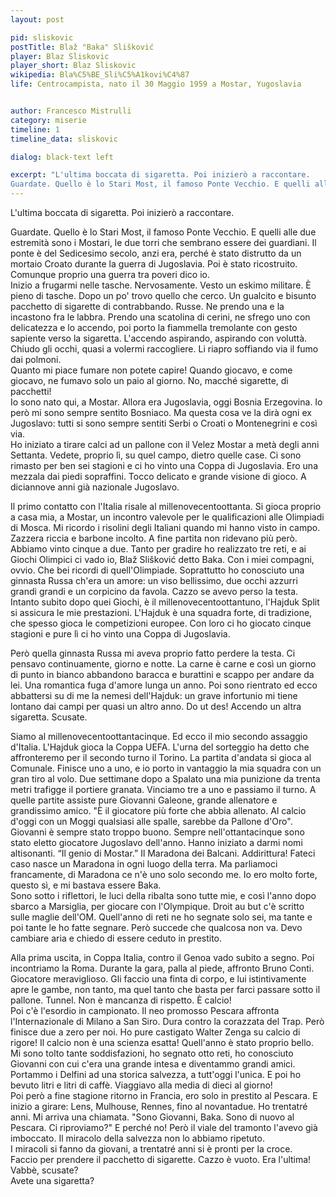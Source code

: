 ```yaml
---
layout: post

pid: sliskovic
postTitle: Blaž "Baka" Slišković
player: Blaz Sliskovic
player_short: Blaz Sliskovic
wikipedia: Bla%C5%BE_Sli%C5%A1kovi%C4%87
life: Centrocampista, nato il 30 Maggio 1959 a Mostar, Yugoslavia


author: Francesco Mistrulli
category: miserie
timeline: 1
timeline_data: sliskovic

dialog: black-text left

excerpt: "L'ultima boccata di sigaretta. Poi inizierò a raccontare.
Guardate. Quello è lo Stari Most, il famoso Ponte Vecchio. E quelli alle due estremità sono i Mostari, le  due torri che sembrano essere dei guardiani."
---
```

L'ultima boccata di sigaretta. Poi inizierò a raccontare.  

Guardate. Quello è lo Stari Most, il famoso Ponte Vecchio. E quelli alle due estremità sono i Mostari, le  due torri che sembrano essere dei guardiani. Il ponte è del Sedicesimo secolo, anzi era, perché è stato distrutto da un mortaio Croato durante la guerra di Jugoslavia. Poi è stato ricostruito. Comunque proprio una guerra tra poveri dico io.  
Inizio a frugarmi nelle tasche. Nervosamente. Vesto un eskimo militare. È pieno di tasche. Dopo un po' trovo quello che cerco. Un gualcito e bisunto pacchetto di sigarette di contrabbando. Russe. Ne prendo una e la incastono fra le labbra. Prendo una scatolina di cerini, ne sfrego uno con delicatezza e lo accendo, poi porto la fiammella tremolante con gesto sapiente verso la sigaretta. L'accendo aspirando, aspirando con voluttà. Chiudo gli occhi, quasi a volermi raccogliere. Li riapro soffiando via il fumo dai polmoni.  
Quanto mi piace fumare non potete capire! Quando giocavo, e come giocavo, ne fumavo solo un paio al giorno. No, macché sigarette, di pacchetti!   
Io sono nato qui, a Mostar. Allora era Jugoslavia, oggi Bosnia Erzegovina. Io però mi sono sempre sentito Bosniaco. Ma questa cosa ve la dirà ogni ex Jugoslavo: tutti si sono sempre sentiti Serbi o Croati o Montenegrini e così via.  
Ho iniziato a tirare calci ad un pallone con il Velez Mostar a metà degli anni Settanta. Vedete, proprio lì, su quel campo, dietro quelle case. Ci sono rimasto per ben sei stagioni e ci ho vinto una Coppa di Jugoslavia. Ero una mezzala dai piedi sopraffini. Tocco delicato e grande visione di gioco. A diciannove anni già nazionale Jugoslavo.  

<!-- <img class="responsive-img border margin-1em w30" src="http://2.bp.blogspot.com/_VWGof-zXooo/TLN5tfhndSI/AAAAAAAAH2Q/4Ae14st7pNs/s1600/10-Blaz+SLISKOVIC+Panini+Yougoslavie.png" alt="" align="left"> -->
Il primo contatto con l'Italia risale al millenovecentoottanta. Si gioca proprio a casa mia, a Mostar, un incontro valevole per le qualificazioni alle Olimpiadi di Mosca. Mi ricordo i risolini degli Italiani quando mi hanno visto in campo. Zazzera riccia e barbone incolto. A fine partita non ridevano più però. Abbiamo vinto cinque a due. Tanto per gradire ho realizzato tre reti, e ai Giochi Olimpici ci vado io, Blaž Slišković detto Baka. Con i miei compagni, ovvio. Che bei ricordi di quell'Olimpiade. Soprattutto ho conosciuto una ginnasta Russa ch'era un amore: un viso bellissimo, due occhi azzurri grandi grandi e un corpicino da favola. Cazzo se avevo perso la testa. Intanto subito dopo quei Giochi, è il millenovecentoottantuno, l'Hajduk Split si assicura le mie prestazioni. L'Hajduk è una squadra forte, di tradizione, che spesso gioca le competizioni europee. Con loro ci ho giocato cinque stagioni e pure lì ci ho vinto una Coppa di Jugoslavia.  

Però quella ginnasta Russa mi aveva proprio fatto perdere la testa. Ci pensavo continuamente, giorno e notte. La carne è carne e così un giorno di punto in bianco abbandono baracca e burattini e scappo per andare da lei. Una romantica fuga d'amore lunga un anno. Poi sono rientrato ed ecco abbattersi su di me la nemesi dell'Hajduk: un grave infortunio mi tiene lontano dai campi per quasi un altro anno. Do ut des!
Accendo un altra sigaretta. Scusate.  

Siamo al millenovecentoottantacinque. Ed ecco il mio secondo assaggio d'Italia. L'Hajduk gioca la Coppa UEFA. L'urna del sorteggio ha detto che affronteremo per il secondo turno il Torino. La partita d'andata si gioca al Comunale. Finisce uno a uno, e io porto in vantaggio la mia squadra con un gran tiro al volo. Due settimane dopo a Spalato una mia punizione da trenta metri trafigge il portiere granata. Vinciamo tre a uno e passiamo il turno. A quelle partite assiste pure Giovanni Galeone, grande allenatore e grandissimo amico. "È il giocatore più forte che abbia allenato. Al calcio d'oggi con un Moggi qualsiasi alle spalle, sarebbe da Pallone d'Oro". Giovanni è sempre stato troppo buono.
Sempre nell'ottantacinque sono stato eletto giocatore Jugoslavo dell'anno. Hanno iniziato a darmi nomi altisonanti. “Il genio di Mostar.” Il Maradona dei Balcani.  Addirittura! Fateci caso nasce un Maradona in ogni luogo della terra. Ma parliamoci francamente, di Maradona ce n'è uno solo secondo me. Io ero molto forte, questo sì, e mi bastava essere Baka.  
Sono sotto i riflettori, le luci della ribalta sono tutte mie, e così l'anno dopo sbarco a Marsiglia, per giocare con l'Olympique. Droit au but c'è scritto sulle maglie dell'OM. Quell'anno di reti ne ho segnate solo sei, ma tante e poi tante le ho fatte segnare. Però succede che qualcosa non va. Devo cambiare aria e chiedo di essere ceduto in prestito.  

<!-- <img class="responsive-img border margin-1em w30" src="http://upload.wikimedia.org/wikipedia/it/0/0e/Blaz_sliskovic.jpg?download" alt="" align="right">Nel frattempo Giovanni allenava il Pescara, una squadra di calcio Italiana. Li aveva portati in Serie A dopo aver vinto un bel campionato di Serie B, con un gioco offensivo e divertente: "calcio-champagne". Si ricorda ancora bene di me e chiede al presidente Scibilia che sia io uno dei nuovi acquisti del suo Pescara targato quattro-tre-tre. Così incrocio l'Italia per la terza volta, ci giocherò una stagione intera e con me ci sarà pure quel mostro sacro di Leo Júnior.   -->
Alla prima uscita, in Coppa Italia, contro il Genoa vado subito a segno. Poi incontriamo la Roma. Durante la gara, palla al piede, affronto Bruno Conti. Giocatore meraviglioso. Gli faccio una finta di corpo, e lui istintivamente apre le gambe, non tanto, ma quel tanto che basta per farci passare sotto il pallone. Tunnel. Non è mancanza di rispetto. È calcio!  
Poi c'è l'esordio in campionato. Il neo promosso Pescara affronta l'Internazionale di Milano a San Siro. Dura contro la corazzata del Trap. Però finisce due a zero per noi. Ho pure castigato Walter Zenga su calcio di rigore! Il calcio non è una scienza esatta!
Quell'anno è stato proprio bello. Mi sono tolto tante soddisfazioni, ho segnato otto reti, ho conosciuto Giovanni con cui c'era una grande intesa e diventammo grandi amici. Portammo i Delfini ad una storica salvezza, a tutt'oggi l'unica. E poi ho bevuto litri e litri di caffè. Viaggiavo alla media di dieci al giorno!  
Poi però a fine stagione ritorno in Francia, ero solo in prestito al Pescara. E inizio a girare: Lens, Mulhouse, Rennes, fino al novantadue. Ho trentatré anni. Mi arriva una chiamata. "Sono Giovanni, Baka. Sono di nuovo al Pescara. Ci riproviamo?" E perché no!
Però il viale del tramonto l'avevo già imboccato. Il miracolo della salvezza non lo abbiamo ripetuto.  
I miracoli si fanno da giovani, a trentatré anni si è pronti per la croce.  
Faccio per prendere il pacchetto di sigarette. Cazzo è vuoto. Era l'ultima!  
Vabbè, scusate?   
Avete una sigaretta?


<script>

    var sliskovic=[
                    {
                        type:"birth",
                        category:"event",
                        timestamps:[new Date(1959,2-1,10)],
                        text:{
                            body:"Il 30 Maggio 1959, nasce a Mostar, Yugoslavia, Blaz Slišković.",
                            link:null
                        }
                    },
                    {
                        type:"club",
                        category:"range",
                        timestamps:[1976,1981],
                        team:"FK Velež",
                        text:{
                            body:"Inizia la sua carriera nel FK Velež Mostar. Gioca 123 partite e segna 25 goal.",
                            link:null
                        }
                    },
                    {
                        type:"club",
                        category:"range",
                        timestamps:[1981,1986],
                        team:"HNK Hajduk Split",
                        text:{
                            body:"Nel 1981 si trasferisce a Spalato, dove gioca nel Hajduk per 5 stagioni. Durante 101 partite, segna 21 volte.",
                            link:null
                        }
                    },
                    {
                        type:"club",
                        category:"range",
                        timestamps:[1986,1987],
                        team:"Olimpique Marseille",
                        text:{
                            body:"Nel 1986 va in Francia, nel Olimpique Marseille. Colleziona 29 presenze e va a segno 6 volte.",
                            link:null
                        }
                    },
                    {
                        type:"club",
                        category:"range",
                        timestamps:[1987,1988],
                        team:"Pescara",
                        text:{
                            body:"Nel 1987 gioca una stagione a Pescara, insieme a Leo Júnior, sotto la guida di Giovanni Galeone, segnando 8 gol in 23 partite.",
                            link:null
                        }
                    },
                    {
                        type:"club",
                        category:"range",
                        timestamps:[1988,1989],
                        team:"Lens",
                        text:{
                            body:"Nel 1989 torna in Francia, dove gioca nelle file del Lens. Colleziona 15 presenze e una sola rete.",
                            link:null
                        }
                    },
                    {
                        type:"club",
                        category:"range",
                        timestamps:[1989,1990],
                        team:"Mulhouse",
                        text:{
                            body:"Nel 1990 va a giocare nel Mulhouse: 27 partite e 8 goal.",
                            link:null
                        }
                    },
                    {
                        type:"club",
                        category:"range",
                        timestamps:[1991,1992],
                        team:"Rennes",
                        text:{
                            body:"Nel 1991 si trasferisce al Rennes, dove gioca 22 volte.",
                            link:null
                        }
                    },
					{
                        type:"club",
                        category:"range",
                        timestamps:[1992,1993],
                        team:"Pescara",
                        text:{
                            body:"Ritorna nel Pescara nel 1992. Colleziona 18 presenze e due goal..",
                            link:null
                        }
                    },
                    {
                        type:"club",
                        category:"range",
                        timestamps:[1993,1996],
                        team:"Hrvatski Dragovoljac",
                        text:{
                            body:"Nel 1994 torna nella sua ex-Yugoslavia, dove gioca per il Hrvatski Dragovoljac. Colleziona solo 5 presenze in due stagioni.<br/><br/>Nel 1993 gioca tre partite con la Nazionale della Bosnia e Herzegovina",
                            link:null
                        }
                    },
                    {
                        type:"club",
                        category:"range",
                        timestamps:[1996,1998],
                        team:"HSK Zrinjski Mostar",
                        text:{
                            body:"Nel 1998 chiude la sua carriera di giocatore a Mostar nello Zrinjski Mostar.",
                            link:null
                        }
                    },
                    {
                        type:"national",
                        timestamps:[1978,1986],
                        team:"Yugoslavia",
                        apps:26,
                        goals:3
                    },
                    {
                        type:"national",
                        timestamps:[1993,1994],
                        team:"Bosnia e Herzegovina",
                        apps:3,
                        goals:0
                    },

			        {
			            type:"trainer",
			            category:"range",
			            timestamps:[2002,2006],
			            team:"Bosnia e Herzegovina",
			            text:{

			                body:"Dal 2002 al 2006 riveste il ruolo di Commissario Tecnico la Nazionale della Bosnia e Herzegovina",
			                link:null
			            }
			        },
			        {
			            type:"trainer",
			            category:"range",
			            timestamps:[2004,2005],
			            team:"HNK Hajduk Split",
			            text:{

			                body:"Dal 2002 al 2006 allena lo HNK Hajduk Split.",
			                link:null
			            }
			        },
			        {
			            type:"trainer",
			            category:"range",
			            timestamps:[2005,2007],
			            team:"HSK Zrinjski Mostar",
			            text:{

			                body:"Dal 2005 al 2007 allena lo Zrinjski Mostar.",
			                link:null
			            }
			        },
			        {
			            type:"trainer",
			            category:"range",
			            timestamps:[2008,2009],
			            team:"KF Tirana",
			            text:{

			                body:"Dal 2008 al 2009 va in Albania per allenare il KF Tirana, vincendo il Campionato Albanese: unico allenatore straniero ad averlo vinto in Albania.",
			                link:null
			            }
			        },
			        {
			            type:"trainer",
			            category:"range",
			            timestamps:[2010,2011],
			            team:"Unirea Alba Iulia",
			            text:{

			                body:"Nel 2011 allena la squadra rumena Unirea Alba Iulia.<br/>Nello stesso anno allena anche la squadra croata NK Široki Brijeg.",
			                link:null
			            }
			        },
			        {
			            type:"trainer",
			            category:"range",
			            timestamps:[2011,2012],
			            team:"Al-Ansar",
			            text:{

			                body:"Nel 2011 dopo l'esperienza con il NK Široki Brijeg, si trasferisce in Arabia Saudita, dove allena l'Al-Ansar per una stagione.",
			                link:null
			            }
			        },
			        {
			            type:"trainer",
			            category:"range",
			            timestamps:[2012,2013],
			            team:"Qingdao Jonoon F.C.",
			            text:{

			                body:"Il 19 Gennaio 2012, il Qingdao Jonoon F.C., della Chinese Super League, annuncia di aver assunto Slišković come allenatore",
			                link:null
			            }
			        },
			        {
                        type:"cup",
                        category:"event",
                        timestamps:[new Date(1985,3-1,15),new Date(1985,6-1,15)],
                        cup:"Giocatore dell'anno",
                        text:{
                            body:"Nel 1985 viene eletto Calciatore Jugoslavo dell'anno"
                        }
                    },
                    {
                        type:"cup",
                        category:"event",
                        timestamps:[new Date(2011,7-1,15),new Date(2011,7-1,15)],
                        cup:" ",
                        text:{
                            body:"Nel Luglio del 2011, Zinedine Zidane definisce Slišković come uno dei suoi idoli e lo include nella sua lista the All Time Best 11 dell'Olimpique Marseille."
                        }
                    },
                    {
                        type:"history",
                        category:"event",
                        timestamps:[new Date(1980,5-1,4)],
                        text:{

                            body:"Il 4 Maggio 1980 muore il maresciallo Tito.",
                            link:"http://it.wikipedia.org/wiki/Josip_Broz_Tito"
                        }
                    },

                    {
                        type:"history",
                        category:"event",
                        timestamps:[new Date(1974,5-1,16)],
                        text:{

                            body:"Il 16 Maggio 1974, la nuova Costituzione della Repubblica Socialista Federale di Jugoslavia (SFRJ) venne approvata, e Josip Broz Tito fu nominato Presidente a vita.",
                            link:"http://it.wikipedia.org/wiki/Josip_Broz_Tito"
                        }
                    },

                    {
                        type:"history",
                        category:"event",
                        timestamps:[new Date(1991,6-1,27)],
                        text:{

                            body:"<b>Guerra dei dieci giorni</b><br/>La Guerra dei dieci giorni (27 Giugno - 6 Luglio 1991) fu un breve conflitto armato tra la Slovenia e la Repubblica Socialista Federale di Jugoslavia nel 1991 in seguito alla dichiarazione d'indipendenza della Slovenia. Port&ograve; all'Indipendenza della Slovenia dalla Jugoslavia.",
                            link:"http://it.wikipedia.org/wiki/Guerra_dei_dieci_giorni"
                        }
                    },
                    {
                        type:"history",
                        category:"event",
                        timestamps:[new Date(1992,4-1,6)],
                        text:{

                            body:"<b>Guerra in Bosnia ed Erzegovina</b><br/>La guerra in Bosnia e Erzegovina fu un conflitto armato svoltosi, tra il 6 Aprile 1992 e il 14 Dicembre 1995, fino alla stipula dell'accordo di Dayton, che pose ufficialmente fine alle ostilità.<br/><br/>Il 27 aprile 1992 la Repubblica Federativa Popolare di Jugoslavia si dissolve e nasce la Repubblica Federale di Jugoslavia, formata dalle due repubbliche di Serbia e Montenegro.",
                            link:"http://it.wikipedia.org/wiki/Jugoslavia#Il_processo_di_dissoluzione"
                        }
                    },
                    {
                        type:"history",
                        category:"event",
                        timestamps:[new Date(1995,12-1,14)],
                        text:{

                            body:"L'Accordo di Dayton, fu stipulato tra il 1° ed il 21 novembre 1995 nella base Wright-Patterson Air Force di Dayton, Ohio (USA), con il quale ebbe termine la guerra.",
                            link:"http://it.wikipedia.org/wiki/Accordo_di_Dayton"
                        }
                    },
                    {
                        type:"history",
                        category:"event",
                        timestamps:[new Date(2006,5-1,21)],
                        text:{

                            body:"La federazione restò in vigore fino al 21 maggio 2006 quando venne sciolta dando vita ai due stati indipendenti di Serbia e Montenegro.",
                            link:"http://it.wikipedia.org/wiki/Jugoslavia#Il_processo_di_dissoluzione"
                        }
                    },
                    {
                        type:"history",
                        category:"event",
                        timestamps:[new Date(2008,2-1,17)],
                        text:{

                            body:"Il 17 febbraio 2008, il Kosovo dichiarò unilateralmente la propria indipendenza e la costituzione in repubblica, decisione non accettata dalla Serbia.",
                            link:"http://it.wikipedia.org/wiki/Jugoslavia#Il_processo_di_dissoluzione"
                        }
                    }


                ];
</script>
